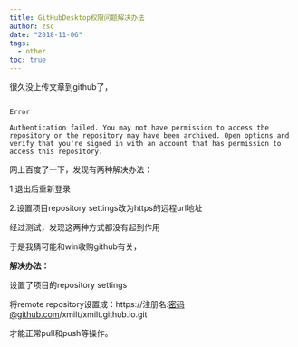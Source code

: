 ```yaml
---
title: GitHubDesktop权限问题解决办法
author: zsc
date: "2018-11-06"
tags:
  - other
toc: true
---
```



很久没上传文章到github了，

```

Error

Authentication failed. You may not have permission to access the repository or the repository may have been archived. Open options and verify that you're signed in with an account that has permission to access this repository.

```

网上百度了一下，发现有两种解决办法：

1.退出后重新登录

2.设置项目repository settings改为https的远程url地址

经过测试，发现这两种方式都没有起到作用

于是我猜可能和win收购github有关，

**解决办法：**

设置了项目的repository settings

将remote repository设置成：https://注册名:密码@github.com/xmilt/xmilt.github.io.git

才能正常pull和push等操作。